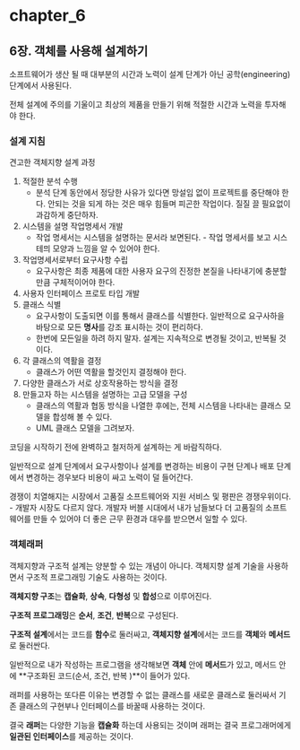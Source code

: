 # chapter_6
## 6장. 객체를 사용해 설계하기

소프트웨어가 생산 될 때 대부분의 시간과 노력이 설계 단계가 아닌 공학(engineering)단계에서 사용된다.

전체 설계에 주의를 기울이고 최상의 제품을 만들기 위해 적절한 시간과 노력을 투자해야 한다.

### 설계 지침

견고한 객체지향 설계 과정
1. 적절한 분석 수행
	- 분석 단계 동안에서 정당한 사유가 있다면 망설임 없이 프로젝트를 중단해야 한다. 안되는 것을 되게 하는 것은 매우 힘들며 피곤한 작업이다. 질질 끌 필요없이 과감하게 중단하자.
2. 시스템을 설명 작업명세서 개발
	 - 작업 명세서는 시스템을 설명하는 문서라 보면된다. - 작업 명세서를 보고 시스테믜 모양과 느낌을 알 수 있어야 한다.
3. 작업명세서로부터 요구사항 수립
	 - 요구사항은 최종 제품에 대한 사용자 요구의 진정한 본질을 나타내기에 충분할 만큼 구체적이어야 한다.
4. 사용자 인터페이스 프로토 타입 개발
5. 클래스 식별
	 - 요구사항이 도출되면 이를 통해서 클래스를 식별한다. 일반적으로 요구사하을 바탕으로 모든 **명사**를 강조 표시하는 것이 편리하다.
	 - 한번에 모든일을 하려 하지 말자. 설계는 지속적으로 변경될 것이고, 반복될 것이다.
6. 각 클래스의 역활을 결정
	 - 클래스가 어떤 역활을 할것인지 결정해야 한다.
7. 다양한 클래스가 서로 상호작용하는 방식을 결정
8. 만들고자 하는 시스템을 설명하는 고급 모델을 구성
	 - 클래스의 역활과 협동 방식을 나열한 후에는, 전체 시스템을 나타내는 클래스 모델을 합성해 볼 수 있다.
	 - UML 클래스 모델을 그려보자.

코딩을 시작하기 전에 완벽하고 철저하게 설계하는 게 바람직하다.

일반적으로 설계 단계에서 요구사항이나 설계를 변경하는 비용이 구현 단계나 배포 단계에서 변경하는 경우보다 비용이 싸고 노력이 덜 들어간다.

경쟁이 치열해지는 시장에서 고품질 소프트웨어와 지원 서비스 및 평판은 경쟁우위이다.
	- 개발자 시장도 다르지 않다. 개발자 버블 시대에서 내가 남들보다 더 고품질의 소프트웨어를 만들 수 있어야 더 좋은 근무 환경과 대우를 받으면서 일할 수 있다.

### 객체래퍼

객체지향과 구조적 설계는 양분할 수 있는 개념이 아니다. 객체지향 설계 기술을 사용하면서 구조적 프로그래밍 기술도 사용하는 것이다.

**객체지향 구조**는 **캡슐화**, **상속**, **다형성** 및 **합성**으로 이루어진다.

**구조적 프로그래밍**은 **순서**, **조건**, **반복**으로 구성된다.

**구조적 설계**에서는 코드를 **함수**로 둘러싸고, **객체지향 설계**에서는 코드를 **객체**와 **메서드**로 둘러싼다.

일반적으로 내가 작성하는 프로그램을 생각해보면 **객체** 안에 **메서드**가 있고, 메서드 안에 **구조화된 코드(순서, 조건, 반복 )**이 들어가 있다.

래퍼를 사용하는 또다른 이유는 변경할 수 없는 클래스를 새로운 클래스로 둘러싸서 기존 클래스의 구현부나 인터페이스를 바꿀때 사용하는 것이다.

결국 **래퍼**는 다양한 기능을 **캡슐화** 하는데 사용되는 것이며 래퍼는 결국 프로그래머에게 **일관된 인터페이스**를 제공하는 것이다.
